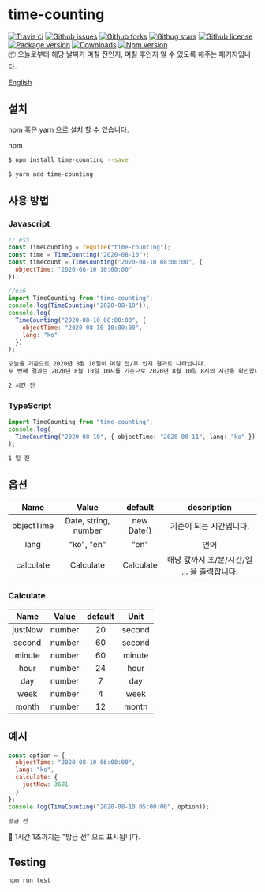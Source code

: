 # time-counting

[![Travis ci](https://travis-ci.org/Sh031224/time-counting.svg?branch=master)](https://travis-ci.org/github/Sh031224/time-counting)
[![Github issues](https://img.shields.io/github/issues/Sh031224/time-counting)](https://github.com/Sh031224/time-counting/)
[![Github forks](https://img.shields.io/github/forks/Sh031224/time-counting)](https://github.com/Sh031224/time-counting/)
[![Githug stars](https://img.shields.io/github/stars/Sh031224/time-counting)](https://github.com/Sh031224/time-counting/)
[![Github license](https://img.shields.io/github/license/Sh031224/time-counting)](https://github.com/Sh031224/time-counting/)
[![Package version](https://img.shields.io/github/package-json/v/Sh031224/time-counting)](https://github.com/Sh031224/time-counting)
[![Downloads](http://img.shields.io/npm/dm/time-counting.svg?style=flat)](https://www.npmjs.com/package/time-counting)
[![Npm version](https://img.shields.io/npm/v/time-counting)](https://www.npmjs.com/package/time-counting)
<br/>
📦 오늘로부터 해당 날짜가 며칠 전인지, 며칠 후인지 알 수 있도록 해주는 패키지입니다.

[English](https://github.com/Sh031224/time-counting/blob/master/README.md)

## 설치

npm 혹은 yarn 으로 설치 할 수 있습니다.

npm

```sh
$ npm install time-counting --save
```

```sh
$ yarn add time-counting
```

## 사용 방법

### Javascript

```javascript
// es5
const TimeCounting = require("time-counting");
const time = TimeCounting("2020-08-10");
const timecount = TimeCounting("2020-08-10 08:00:00", {
  objectTime: "2020-08-10 10:00:00"
});

//es6
import TimeCounting from "time-counting";
console.log(TimeCounting("2020-08-10"));
console.log(
  TimeCounting("2020-08-10 08:00:00", {
    objectTime: "2020-08-10 10:00:00",
    lang: "ko"
  })
);
```

```sh
오늘을 기준으로 2020년 8월 10일이 며칠 전/후 인지 결과로 나타납니다.
두 번째 결과는 2020년 8월 10일 10시를 기준으로 2020년 8월 10일 8시의 시간을 확인합니다.

2 시간 전
```

### TypeScript

```typescript
import TimeCounting from "time-counting";
console.log(
  TimeCounting("2020-08-10", { objectTime: "2020-08-11", lang: "ko" })
);
```

```sh
1 일 전
```

## 옵션

|    Name    |        Value         |  default   |                 description                  |
| :--------: | :------------------: | :--------: | :------------------------------------------: |
| objectTime | Date, string, number | new Date() |           기준이 되는 시간입니다.            |
|    lang    |      "ko", "en"      |    "en"    |                     언어                     |
| calculate  |      Calculate       | Calculate  | 해당 값까지 초/분/시간/일 ... 을 출력합니다. |

### Calculate

|  Name   | Value  | default |  Unit  |
| :-----: | :----: | :-----: | :----: |
| justNow | number |   20    | second |
| second  | number |   60    | second |
| minute  | number |   60    | minute |
|  hour   | number |   24    |  hour  |
|   day   | number |    7    |  day   |
|  week   | number |    4    |  week  |
|  month  | number |   12    | month  |

## 예시

```javascript
const option = {
  objectTime: "2020-08-10 06:00:00",
  lang: "ko",
  calculate: {
    justNow: 3601
  }
};
console.log(TimeCounting("2020-08-10 05:00:00", option));
```

```sh
방금 전
```

💬 1시간 1초까지는 "방금 전" 으로 표시됩니다.

## Testing

```sh
npm run test
```
